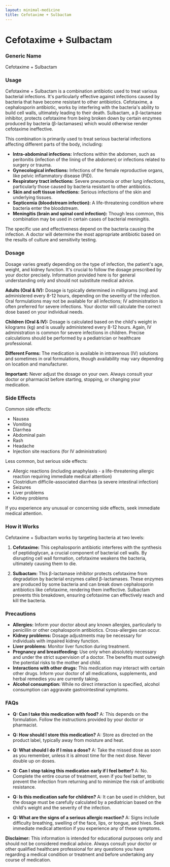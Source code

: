 ```yaml
---
layout: minimal-medicine
title: Cefotaxime + Sulbactam
---
```


# Cefotaxime + Sulbactam
### Generic Name
Cefotaxime + Sulbactam

### Usage

Cefotaxime + Sulbactam is a combination antibiotic used to treat various bacterial infections.  It's particularly effective against infections caused by bacteria that have become resistant to other antibiotics.  Cefotaxime, a cephalosporin antibiotic, works by interfering with the bacteria's ability to build cell walls, ultimately leading to their death.  Sulbactam, a β-lactamase inhibitor, protects cefotaxime from being broken down by certain enzymes produced by bacteria (β-lactamases) which would otherwise render cefotaxime ineffective.

This combination is primarily used to treat serious bacterial infections affecting different parts of the body, including:

* **Intra-abdominal infections:** Infections within the abdomen, such as peritonitis (infection of the lining of the abdomen) or infections related to surgery or trauma.
* **Gynecological infections:** Infections of the female reproductive organs, like pelvic inflammatory disease (PID).
* **Respiratory tract infections:**  Severe pneumonia or other lung infections, particularly those caused by bacteria resistant to other antibiotics.
* **Skin and soft tissue infections:**  Serious infections of the skin and underlying tissues.
* **Septicemia (bloodstream infection):** A life-threatening condition where bacteria enter the bloodstream.
* **Meningitis (brain and spinal cord infection):** Though less common, this combination may be used in certain cases of bacterial meningitis.


The specific use and effectiveness depend on the bacteria causing the infection.  A doctor will determine the most appropriate antibiotic based on the results of culture and sensitivity testing.

### Dosage

Dosage varies greatly depending on the type of infection, the patient's age, weight, and kidney function. It's crucial to follow the dosage prescribed by your doctor precisely.  Information provided here is for general understanding only and should not substitute medical advice.


**Adults (Oral & IV):**  Dosage is typically determined in milligrams (mg) and administered every 8-12 hours, depending on the severity of the infection.  Oral formulations may not be available for all infections; IV administration is often preferred for severe infections.  Your doctor will calculate the correct dose based on your individual needs.

**Children (Oral & IV):**  Dosage is calculated based on the child's weight in kilograms (kg) and is usually administered every 8-12 hours.  Again, IV administration is common for severe infections in children.  Precise calculations should be performed by a pediatrician or healthcare professional.

**Different Forms:** The medication is available in intravenous (IV) solutions and sometimes in oral formulations, though availability may vary depending on location and manufacturer.


**Important:**  Never adjust the dosage on your own.  Always consult your doctor or pharmacist before starting, stopping, or changing your medication.


### Side Effects

Common side effects:

* Nausea
* Vomiting
* Diarrhea
* Abdominal pain
* Rash
* Headache
* Injection site reactions (for IV administration)


Less common, but serious side effects:

* Allergic reactions (including anaphylaxis - a life-threatening allergic reaction requiring immediate medical attention)
* Clostridium difficile-associated diarrhea (a severe intestinal infection)
* Seizures
* Liver problems
* Kidney problems


If you experience any unusual or concerning side effects, seek immediate medical attention.


### How it Works

Cefotaxime + Sulbactam works by targeting bacteria at two levels:

1. **Cefotaxime:** This cephalosporin antibiotic interferes with the synthesis of peptidoglycan, a crucial component of bacterial cell walls.  By disrupting cell wall formation, cefotaxime weakens the bacteria, ultimately causing them to die.

2. **Sulbactam:**  This β-lactamase inhibitor protects cefotaxime from degradation by bacterial enzymes called β-lactamases.  These enzymes are produced by some bacteria and can break down cephalosporin antibiotics like cefotaxime, rendering them ineffective.  Sulbactam prevents this breakdown, ensuring cefotaxime can effectively reach and kill the bacteria.


### Precautions

* **Allergies:**  Inform your doctor about any known allergies, particularly to penicillin or other cephalosporin antibiotics.  Cross-allergies can occur.
* **Kidney problems:**  Dosage adjustments may be necessary for individuals with impaired kidney function.
* **Liver problems:**  Monitor liver function during treatment.
* **Pregnancy and breastfeeding:** Use only when absolutely necessary and under the strict supervision of a doctor. The benefits must outweigh the potential risks to the mother and child.
* **Interactions with other drugs:**  This medication may interact with certain other drugs. Inform your doctor of all medications, supplements, and herbal remedies you are currently taking.
* **Alcohol consumption:** While no direct interaction is specified, alcohol consumption can aggravate gastrointestinal symptoms.


### FAQs

* **Q: Can I take this medication with food?** A:  This depends on the formulation.  Follow the instructions provided by your doctor or pharmacist.

* **Q: How should I store this medication?** A: Store as directed on the product label, typically away from moisture and heat.

* **Q: What should I do if I miss a dose?** A:  Take the missed dose as soon as you remember, unless it is almost time for the next dose. Never double up on doses.

* **Q: Can I stop taking this medication early if I feel better?** A: No.  Complete the entire course of treatment, even if you feel better, to prevent the infection from returning and to minimize the risk of antibiotic resistance.

* **Q:  Is this medication safe for children?** A:  It can be used in children, but the dosage must be carefully calculated by a pediatrician based on the child's weight and the severity of the infection.

* **Q:  What are the signs of a serious allergic reaction?** A:  Signs include difficulty breathing, swelling of the face, lips, or tongue, and hives. Seek immediate medical attention if you experience any of these symptoms.


**Disclaimer:** This information is intended for educational purposes only and should not be considered medical advice.  Always consult your doctor or other qualified healthcare professional for any questions you have regarding a medical condition or treatment and before undertaking any course of medication.

